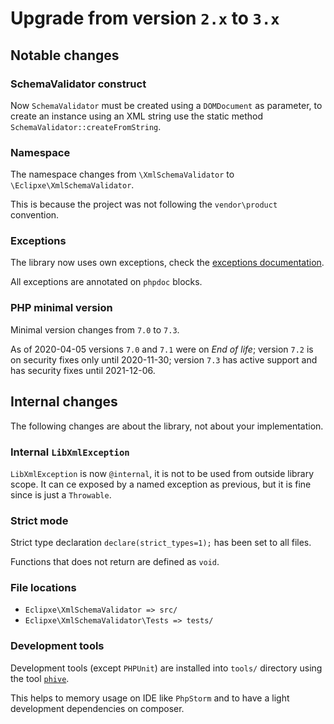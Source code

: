 # Upgrade from version `2.x` to `3.x`

## Notable changes

### SchemaValidator construct

Now `SchemaValidator` must be created using a `DOMDocument` as parameter, to create an instance using
an XML string use the static method `SchemaValidator::createFromString`. 

### Namespace

The namespace changes from `\XmlSchemaValidator` to `\Eclipxe\XmlSchemaValidator`.

This is because the project was not following the `vendor\product` convention.

### Exceptions

The library now uses own exceptions, check the [exceptions documentation](Exceptions.md).

All exceptions are annotated on `phpdoc` blocks.

### PHP minimal version

Minimal version changes from `7.0` to `7.3`.

As of 2020-04-05 versions `7.0` and `7.1` were on *End of life*;
version `7.2` is on security fixes only until 2020-11-30;
version `7.3` has active support and has security fixes until 2021-12-06.

## Internal changes

The following changes are about the library, not about your implementation.

### Internal `LibXmlException`

`LibXmlException` is now `@internal`, it is not to be used from outside library scope. It can ce exposed
by a named exception as previous, but it is fine since is just a `Throwable`.

### Strict mode

Strict type declaration `declare(strict_types=1);` has been set to all files.

Functions that does not return are defined as `void`.

### File locations

- `Eclipxe\XmlSchemaValidator => src/`
- `Eclipxe\XmlSchemaValidator\Tests => tests/`

### Development tools

Development tools (except `PHPUnit`) are installed into `tools/` directory using the tool
[`phive`](https://phar.io/).

This helps to memory usage on IDE like `PhpStorm` and to have a light development dependencies on composer.

